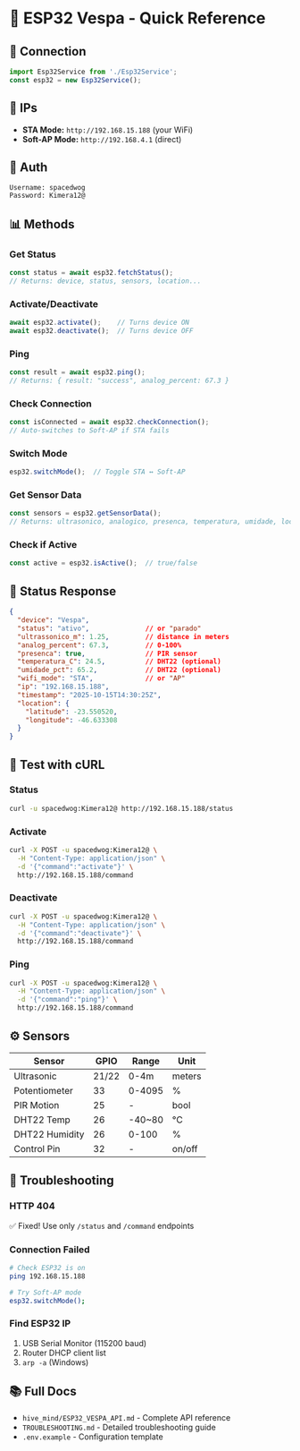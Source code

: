 # 🚀 ESP32 Vespa - Quick Reference

## 📡 Connection
```typescript
import Esp32Service from './Esp32Service';
const esp32 = new Esp32Service();
```

## 🔗 IPs
- **STA Mode:** `http://192.168.15.188` (your WiFi)
- **Soft-AP Mode:** `http://192.168.4.1` (direct)

## 🔐 Auth
```
Username: spacedwog
Password: Kimera12@
```

## 📊 Methods

### Get Status
```typescript
const status = await esp32.fetchStatus();
// Returns: device, status, sensors, location...
```

### Activate/Deactivate
```typescript
await esp32.activate();    // Turns device ON
await esp32.deactivate();  // Turns device OFF
```

### Ping
```typescript
const result = await esp32.ping();
// Returns: { result: "success", analog_percent: 67.3 }
```

### Check Connection
```typescript
const isConnected = await esp32.checkConnection();
// Auto-switches to Soft-AP if STA fails
```

### Switch Mode
```typescript
esp32.switchMode();  // Toggle STA ↔ Soft-AP
```

### Get Sensor Data
```typescript
const sensors = esp32.getSensorData();
// Returns: ultrasonico, analogico, presenca, temperatura, umidade, localizacao
```

### Check if Active
```typescript
const active = esp32.isActive();  // true/false
```

## 📡 Status Response
```json
{
  "device": "Vespa",
  "status": "ativo",              // or "parado"
  "ultrassonico_m": 1.25,         // distance in meters
  "analog_percent": 67.3,         // 0-100%
  "presenca": true,               // PIR sensor
  "temperatura_C": 24.5,          // DHT22 (optional)
  "umidade_pct": 65.2,            // DHT22 (optional)
  "wifi_mode": "STA",             // or "AP"
  "ip": "192.168.15.188",
  "timestamp": "2025-10-15T14:30:25Z",
  "location": {
    "latitude": -23.550520,
    "longitude": -46.633308
  }
}
```

## 🧪 Test with cURL

### Status
```bash
curl -u spacedwog:Kimera12@ http://192.168.15.188/status
```

### Activate
```bash
curl -X POST -u spacedwog:Kimera12@ \
  -H "Content-Type: application/json" \
  -d '{"command":"activate"}' \
  http://192.168.15.188/command
```

### Deactivate
```bash
curl -X POST -u spacedwog:Kimera12@ \
  -H "Content-Type: application/json" \
  -d '{"command":"deactivate"}' \
  http://192.168.15.188/command
```

### Ping
```bash
curl -X POST -u spacedwog:Kimera12@ \
  -H "Content-Type: application/json" \
  -d '{"command":"ping"}' \
  http://192.168.15.188/command
```

## ⚙️ Sensors

| Sensor | GPIO | Range | Unit |
|--------|------|-------|------|
| Ultrasonic | 21/22 | 0-4m | meters |
| Potentiometer | 33 | 0-4095 | % |
| PIR Motion | 25 | - | bool |
| DHT22 Temp | 26 | -40~80 | °C |
| DHT22 Humidity | 26 | 0-100 | % |
| Control Pin | 32 | - | on/off |

## 🔧 Troubleshooting

### HTTP 404
✅ Fixed! Use only `/status` and `/command` endpoints

### Connection Failed
```bash
# Check ESP32 is on
ping 192.168.15.188

# Try Soft-AP mode
esp32.switchMode();
```

### Find ESP32 IP
1. USB Serial Monitor (115200 baud)
2. Router DHCP client list
3. `arp -a` (Windows)

## 📚 Full Docs
- `hive_mind/ESP32_VESPA_API.md` - Complete API reference
- `TROUBLESHOOTING.md` - Detailed troubleshooting guide
- `.env.example` - Configuration template
